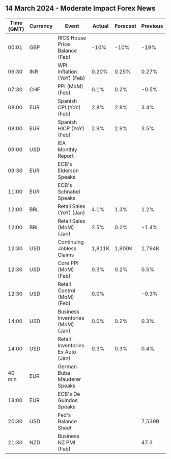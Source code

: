 ## 14 March 2024 - Moderate Impact Forex News

| Time (GMT) | Currency | Event | Actual | Forecast | Previous |
|------|----------|-------|--------|----------|----------|
| 00:01 | GBP | RICS House Price Balance (Feb) | -10% | -10% | -19% |
| 06:30 | INR | WPI Inflation (YoY) (Feb) | 0.20% | 0.25% | 0.27% |
| 07:30 | CHF | PPI (MoM) (Feb) | 0.1% | 0.2% | -0.5% |
| 08:00 | EUR | Spanish CPI (YoY) (Feb) | 2.8% | 2.8% | 3.4% |
| 08:00 | EUR | Spanish HICP (YoY) (Feb) | 2.9% | 2.9% | 3.5% |
| 09:00 | USD | IEA Monthly Report |  |  |  |
| 09:30 | EUR | ECB's Elderson Speaks |  |  |  |
| 11:00 | EUR | ECB's Schnabel Speaks |  |  |  |
| 12:00 | BRL | Retail Sales (YoY) (Jan) | 4.1% | 1.3% | 1.2% |
| 12:00 | BRL | Retail Sales (MoM) (Jan) | 2.5% | 0.2% | -1.4% |
| 12:30 | USD | Continuing Jobless Claims | 1,811K | 1,900K | 1,794K |
| 12:30 | USD | Core PPI (MoM) (Feb) | 0.3% | 0.2% | 0.5% |
| 12:30 | USD | Retail Control (MoM) (Feb) | 0.0% |  | -0.3% |
| 14:00 | USD | Business Inventories (MoM) (Jan) | 0.0% | 0.2% | 0.3% |
| 14:00 | USD | Retail Inventories Ex Auto (Jan) | 0.3% | 0.3% | 0.4% |
| 40 min | EUR | German Buba Mauderer Speaks |  |  |  |
| 18:00 | EUR | ECB's De Guindos Speaks |  |  |  |
| 20:30 | USD | Fed's Balance Sheet |  |  | 7,539B |
| 21:30 | NZD | Business NZ PMI (Feb) |  |  | 47.3 |
